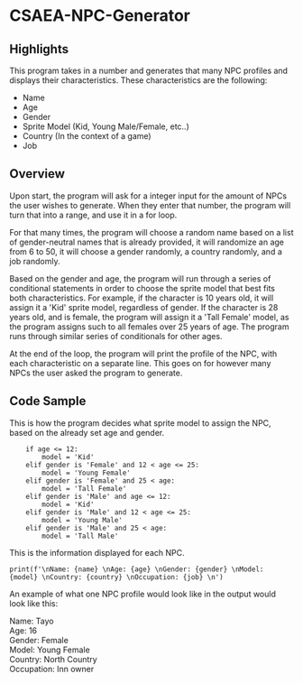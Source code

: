 # CSAEA-NPC-Generator

## Highlights

This program takes in a number and generates that many NPC profiles and displays their characteristics. These characteristics are the following:

* Name
* Age
* Gender
* Sprite Model (Kid, Young Male/Female, etc..)
* Country (In the context of a game)
* Job

## Overview

  Upon start, the program will ask for a integer input for the amount of NPCs the user wishes to generate. When they enter that number, the program will turn that into a range, and use it in a for loop. 
  
  For that many times, the program will choose a random name based on a list of gender-neutral names that is already provided, it will randomize an age from 6 to 50, it will choose a gender randomly, a country randomly, and a job randomly.
  
  Based on the gender and age, the program will run through a series of conditional statements in order to choose the sprite model that best fits both characteristics. For example, if the character is 10 years old, it will assign it a 'Kid' sprite model, regardless of gender. If the character is 28 years old, and is female, the program will assign it a 'Tall Female' model, as the program assigns such to all females over 25 years of age. The program runs through similar series of conditionals for other ages. 
  
  At the end of the loop, the program will print the profile of the NPC, with each characteristic on a separate line. This goes on for however many NPCs the user asked the program to generate.

## Code Sample

This is how the program decides what sprite model to assign the NPC, based on the already set age and gender.

```
    if age <= 12:
        model = 'Kid'
    elif gender is 'Female' and 12 < age <= 25:
        model = 'Young Female'
    elif gender is 'Female' and 25 < age:
        model = 'Tall Female'
    elif gender is 'Male' and age <= 12:
        model = 'Kid'
    elif gender is 'Male' and 12 < age <= 25:
        model = 'Young Male'
    elif gender is 'Male' and 25 < age:
        model = 'Tall Male'
```

This is the information displayed for each NPC.

```
print(f'\nName: {name} \nAge: {age} \nGender: {gender} \nModel: {model} \nCountry: {country} \nOccupation: {job} \n')

```

An example of what one NPC profile would look like in the output would look like this:

Name: Tayo\
Age: 16\
Gender: Female\
Model: Young Female\
Country: North Country\
Occupation: Inn owner
